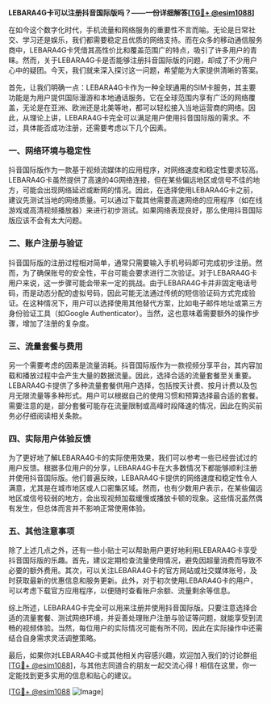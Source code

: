 **LEBARA4G卡可以注册抖音国际版吗？——一份详细解答[[TG💪+ @esim1088](https://t.me/s/esim1088)]**

在如今这个数字化时代，手机流量和网络服务的重要性不言而喻。无论是日常社交、学习还是娱乐，我们都需要稳定且优质的网络支持。而在众多的移动通信服务商中，LEBARA4G卡凭借其高性价比和覆盖范围广的特点，吸引了许多用户的青睐。然而，关于LEBARA4G卡是否能够注册抖音国际版的问题，却成了不少用户心中的疑团。今天，我们就来深入探讨这一问题，希望能为大家提供清晰的答案。

首先，让我们明确一点：LEBARA4G卡作为一种全球通用的SIM卡服务，其主要功能是为用户提供国际漫游和本地通话服务。它在全球范围内享有广泛的网络覆盖，无论是在亚洲、欧洲还是北美等地，都可以轻松接入当地运营商的网络。因此，从理论上讲，LEBARA4G卡完全可以满足用户使用抖音国际版的需求。不过，具体能否成功注册，还需要考虑以下几个因素。

### 一、网络环境与稳定性

抖音国际版作为一款基于视频流媒体的应用程序，对网络速度和稳定性要求较高。LEBARA4G卡虽然提供了高速的4G网络连接，但在某些偏远地区或信号不佳的地方，可能会出现网络延迟或断网的情况。因此，在选择使用LEBARA4G卡之前，建议先测试当地的网络质量。可以通过下载其他需要高速网络的应用程序（如在线游戏或高清视频播放器）来进行初步测试。如果网络表现良好，那么使用抖音国际版应该不会有太大问题。

### 二、账户注册与验证

抖音国际版的注册过程相对简单，通常只需要输入手机号码即可完成初步注册。然而，为了确保账号的安全性，平台可能会要求进行二次验证。对于LEBARA4G卡用户来说，这一步骤可能会带来一定的挑战。由于LEBARA4G卡并非固定电话号码，而是动态分配的虚拟号码，因此可能无法通过传统的短信验证码方式完成验证。在这种情况下，用户可以选择使用其他替代方案，比如电子邮件地址或第三方身份验证工具（如Google Authenticator）。当然，这也意味着需要额外的操作步骤，增加了注册的复杂度。

### 三、流量套餐与费用

另一个需要考虑的因素是流量消耗。抖音国际版作为一款视频分享平台，其内容加载和播放过程中会产生大量的数据流量。因此，选择合适的流量套餐至关重要。LEBARA4G卡提供了多种流量套餐供用户选择，包括按天计费、按月计费以及包月无限流量等多种形式。用户可以根据自己的使用习惯和预算选择最合适的套餐。需要注意的是，部分套餐可能存在流量限制或高峰时段降速的情况，因此在购买前务必仔细阅读相关条款。

### 四、实际用户体验反馈

为了更好地了解LEBARA4G卡的实际使用效果，我们可以参考一些已经尝试过的用户反馈。根据多位用户的分享，LEBARA4G卡在大多数情况下都能够顺利注册并使用抖音国际版。他们普遍反映，LEBARA4G卡提供的网络速度和稳定性令人满意，尤其是在城市地区或人口密集区域。然而，也有少数用户表示，在某些偏远地区或信号较弱的地方，会出现视频加载缓慢或播放卡顿的现象。这些情况虽然偶有发生，但总体而言并不影响正常使用体验。

### 五、其他注意事项

除了上述几点之外，还有一些小贴士可以帮助用户更好地利用LEBARA4G卡享受抖音国际版的乐趣。首先，建议定期检查流量使用情况，避免因超量消费而导致不必要的额外费用。其次，可以关注LEBARA4G卡的官方网站或社交媒体账号，及时获取最新的优惠信息和服务更新。此外，对于初次使用LEBARA4G卡的用户，可以考虑下载官方应用程序，以便随时查看账户余额、流量剩余等信息。

综上所述，LEBARA4G卡完全可以用来注册并使用抖音国际版。只要注意选择合适的流量套餐、测试网络环境，并妥善处理账户注册与验证等问题，就能享受到流畅的视频体验。当然，每位用户的实际情况可能有所不同，因此在实际操作中还需结合自身需求灵活调整策略。

最后，如果你对LEBARA4G卡或其他相关内容感兴趣，欢迎加入我们的讨论群组[[TG💪+ @esim1088](https://t.me/s/esim1088)]，与其他志同道合的朋友一起交流心得！相信在这里，你一定能找到更多实用的信息和贴心的建议。

[[TG💪+ @esim1088](https://t.me/s/esim1088) ![Image](https://i.postimg.cc/4NQfJmqS/Snipaste-2025-05-13-00-14-12.png)]